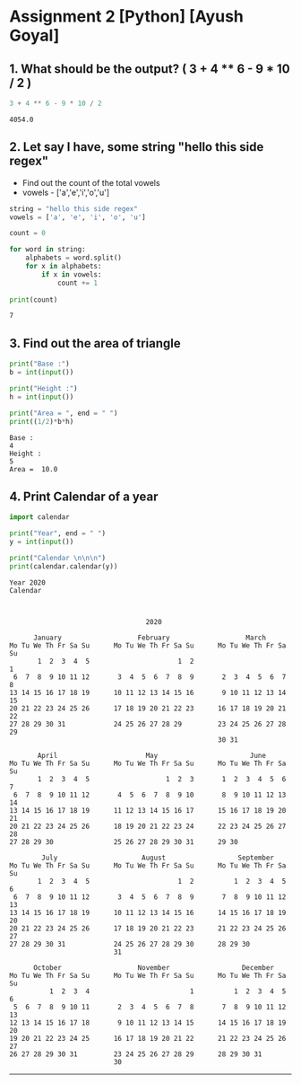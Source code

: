 # Assignment 2 [Python] [Ayush Goyal]

## 1. What should be the output? ( 3 + 4 ** 6 - 9 * 10 / 2 )


```python
3 + 4 ** 6 - 9 * 10 / 2
```




    4054.0



## 2. Let say I have, some string "hello this side regex"
- Find out the count of the total vowels
- vowels - ['a','e','i','o','u']


```python
string = "hello this side regex"
vowels = ['a', 'e', 'i', 'o', 'u']

count = 0

for word in string:
    alphabets = word.split()
    for x in alphabets:
        if x in vowels:
            count += 1
            
print(count)
```

    7


## 3. Find out the area of triangle


```python
print("Base :")
b = int(input())

print("Height :")
h = int(input())

print("Area = ", end = " ")
print((1/2)*b*h)
```

    Base :
    4
    Height :
    5
    Area =  10.0


## 4. Print Calendar of a year


```python
import calendar

print("Year", end = " ")
y = int(input())

print("Calendar \n\n\n")
print(calendar.calendar(y))
```

    Year 2020
    Calendar 
    
    
    
                                      2020
    
          January                   February                   March
    Mo Tu We Th Fr Sa Su      Mo Tu We Th Fr Sa Su      Mo Tu We Th Fr Sa Su
           1  2  3  4  5                      1  2                         1
     6  7  8  9 10 11 12       3  4  5  6  7  8  9       2  3  4  5  6  7  8
    13 14 15 16 17 18 19      10 11 12 13 14 15 16       9 10 11 12 13 14 15
    20 21 22 23 24 25 26      17 18 19 20 21 22 23      16 17 18 19 20 21 22
    27 28 29 30 31            24 25 26 27 28 29         23 24 25 26 27 28 29
                                                        30 31
    
           April                      May                       June
    Mo Tu We Th Fr Sa Su      Mo Tu We Th Fr Sa Su      Mo Tu We Th Fr Sa Su
           1  2  3  4  5                   1  2  3       1  2  3  4  5  6  7
     6  7  8  9 10 11 12       4  5  6  7  8  9 10       8  9 10 11 12 13 14
    13 14 15 16 17 18 19      11 12 13 14 15 16 17      15 16 17 18 19 20 21
    20 21 22 23 24 25 26      18 19 20 21 22 23 24      22 23 24 25 26 27 28
    27 28 29 30               25 26 27 28 29 30 31      29 30
    
            July                     August                  September
    Mo Tu We Th Fr Sa Su      Mo Tu We Th Fr Sa Su      Mo Tu We Th Fr Sa Su
           1  2  3  4  5                      1  2          1  2  3  4  5  6
     6  7  8  9 10 11 12       3  4  5  6  7  8  9       7  8  9 10 11 12 13
    13 14 15 16 17 18 19      10 11 12 13 14 15 16      14 15 16 17 18 19 20
    20 21 22 23 24 25 26      17 18 19 20 21 22 23      21 22 23 24 25 26 27
    27 28 29 30 31            24 25 26 27 28 29 30      28 29 30
                              31
    
          October                   November                  December
    Mo Tu We Th Fr Sa Su      Mo Tu We Th Fr Sa Su      Mo Tu We Th Fr Sa Su
              1  2  3  4                         1          1  2  3  4  5  6
     5  6  7  8  9 10 11       2  3  4  5  6  7  8       7  8  9 10 11 12 13
    12 13 14 15 16 17 18       9 10 11 12 13 14 15      14 15 16 17 18 19 20
    19 20 21 22 23 24 25      16 17 18 19 20 21 22      21 22 23 24 25 26 27
    26 27 28 29 30 31         23 24 25 26 27 28 29      28 29 30 31
                              30
    


____
